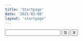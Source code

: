```yaml
---
title: 'Startpage'
date: '2021-02-08'
layout: 'startpage'
---
```


<form id="search_form_homepage" class="search--home  js-search-form search--adv" name="x" method="GET" action="/" _lpchecked="1">
    <input id="search_form_input_homepage" class="js-search-input search__input--adv" type="text" autocomplete="off" name="q" tabindex="1" value="" autocapitalize="off" autocorrect="off">
    <input id="search_button_homepage" class="search__button  js-search-button" type="submit" tabindex="2" value="S">
    <input id="search_form_input_clear" class="search__clear  empty  js-search-clear" type="button" tabindex="3" value="X">
    <div id="search_elements_hidden" class="search__hidden  js-search-hidden"></div>
<div class="search__autocomplete" style="display: none;">
<div class="acp-wrap js-acp-wrap"></div>
<div class="acp-footer is-hidden js-acp-footer">
<span class="acp-footer__instructions">Shortcuts to other sites to search off DuckDuckGo<span>
<span class="acp-footer__link">
<a class="no-visited js-acp-footer-link" href="/bang">Learn More</a>
</span>
</div>
</div>
</form>
